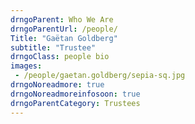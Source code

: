 ```yaml
---
drngoParent: Who We Are
drngoParentUrl: /people/
Title: "Gaëtan Goldberg"
subtitle: "Trustee"
drngoClass: people bio
images:
 - /people/gaetan.goldberg/sepia-sq.jpg
drngoNoreadmore: true
drngoNoreadmoreinfosoon: true
drngoParentCategory: Trustees
---
```



